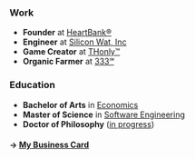 ### Work

- **Founder** at [HeartBank®](https://heartbank.org)
- **Engineer** at [Silicon Wat, Inc](https://siliconwat.com)
- **Game Creator** at [THonly™](https://thonly.net)
- **Organic Farmer** at [333℠](https://333.eco)

### Education

- **Bachelor of Arts** in [Economics](mailto:thonly@ucla.edu)
- **Master of Science** in [Software Engineering](mailto:thonly@csu.fullerton.edu)
- **Doctor of Philosophy** ([in progress](mailto:thonly@hawaii.edu))

#### &rarr; [My Business Card](https://me.thonly.org)
<!-- #### &rarr; [Book FREE Consultation](https://calendly.com/thonly/consultation) -->
